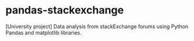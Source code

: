 # pandas-stackexchange
[University project] Data analysis from stackExchange forums using Python Pandas and matplotlib libraries. 
